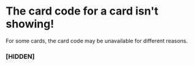 # The card code for a card isn't showing!

For some cards, the card code may be unavailable for different reasons.

### \[HIDDEN]


